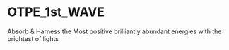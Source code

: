# OTPE_1st_WAVE
Absorb &amp; Harness the Most positive brilliantly abundant energies with the brightest of lights
